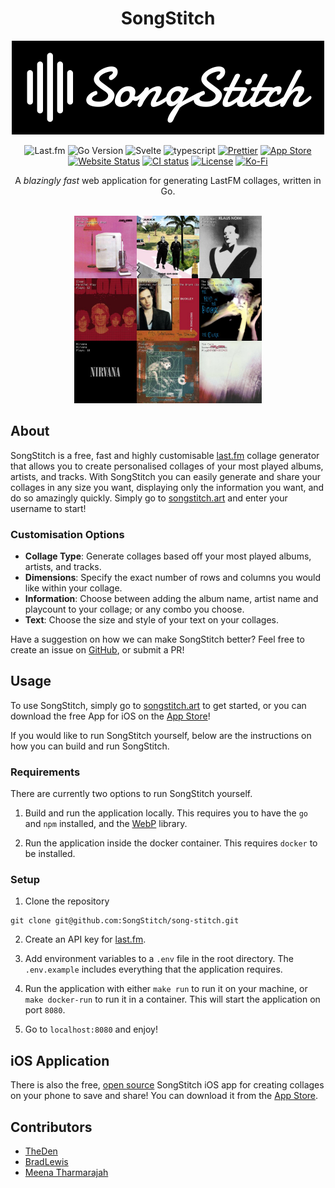 <div align="center">

# SongStitch

</div>

<p align="center">
  <img alt="SongStitch Logo" src="assets/songstitch_background.png" width="500px"/>
</p>

<div align="center">

![Last.fm](https://img.shields.io/badge/Last.fm-%23D51007.svg?style=flat-square&logo=lastdotfm&logoColor=ffffff)
![Go Version](https://img.shields.io/github/go-mod/go-version/SongStitch/song-stitch?style=flat-square&logo=go)
![Svelte](https://img.shields.io/badge/svelte-%23f1413d.svg?style=flat-square&logo=svelte&logoColor=white)
![typescript](https://img.shields.io/badge/typescript-%233178C6.svg?style=flat-square&logo=typescript&logoColor=white)
[![Prettier](https://img.shields.io/badge/Prettier-%23F7B93E.svg?style=flat-square&logo=prettier&logoColor=black)](https://github.com/prettier/prettier)
[![App Store](https://img.shields.io/badge/App_Store-0D96F6?style=flat-square&logo=app-store&logoColor=white)](https://apps.apple.com/au/app/songstitch/id6450189672)
[![Website Status](https://img.shields.io/website?label=songstitch.art&style=flat-square&url=https%3A%2F%2Fsongstitch.fly.dev/)](https://songstitch.art/)
[![CI status](https://img.shields.io/github/actions/workflow/status/SongStitch/song-stitch/ci-cd.yml?branch=main&style=flat-square&logo=github)](https://github.com/SongStitch/song-stitch/actions?query=branch%3Amain)
[![License](https://img.shields.io/github/license/SongStitch/song-stitch?style=flat-square)](/LICENSE)
[![Ko-Fi](https://img.shields.io/badge/kofi-%23FF5E5B.svg?style=flat-square&logo=kofi&logoColor=black)](<[https://github.com/prettier/prettier](https://ko-fi.com/songstitch)>)

</div>

<div align="center">
A <em>blazingly fast</em> web application for generating LastFM collages, written in Go.
</div>

<br/>

<p align="center">
  <img alt="SongStitch Collage" src="https://raw.githubusercontent.com/SongStitch/song-stitch/main/docs/collage.png" width="300px"/>
</p>

## About

SongStitch is a free, fast and highly customisable [last.fm]("https://last.fm") collage generator that allows you to create personalised collages of your most played albums, artists, and tracks. With SongStitch you can easily generate and share your collages in any size you want, displaying only the information you want, and do so amazingly quickly. Simply go to [songstitch.art](https://songstitch.art) and enter your username to start!

### Customisation Options

- **Collage Type**: Generate collages based off your most played albums, artists, and tracks.
- **Dimensions**: Specify the exact number of rows and columns you would like within your collage.
- **Information**: Choose between adding the album name, artist name and playcount to your collage; or any combo you choose.
- **Text**: Choose the size and style of your text on your collages.

Have a suggestion on how we can make SongStitch better? Feel free to create an issue on [GitHub](https://github.com/SongStitch/song-stitch/issues/new), or submit a PR!

## Usage

To use SongStitch, simply go to [songstitch.art](songstitch.art) to get started, or you can download the free App for iOS on the [App Store](https://apps.apple.com/au/app/songstitch/id6450189672)!

If you would like to run SongStitch yourself, below are the instructions on how you can build and run SongStitch.

### Requirements

There are currently two options to run SongStitch yourself.

1. Build and run the application locally. This requires you to have the `go` and `npm` installed, and the [WebP](https://developers.google.com/speed/webp/) library.

2. Run the application inside the docker container. This requires `docker` to be installed.

### Setup

1. Clone the repository

```shell
git clone git@github.com:SongStitch/song-stitch.git
```

2. Create an API key for [last.fm](https://www.last.fm/api).

3. Add environment variables to a `.env` file in the root directory. The `.env.example` includes everything that the application requires.

4. Run the application with either `make run` to run it on your machine, or `make docker-run` to run it in a container. This will start the application on port `8080`.

5. Go to `localhost:8080` and enjoy!

## iOS Application

There is also the free, [open source](https://github.com/SongStitch/songstitch-ios) SongStitch iOS app for creating collages on your phone to save and share! You can download it from the [App Store](https://apps.apple.com/au/app/songstitch/id6450189672).

## Contributors

- [TheDen](https://github.com/TheDen)
- [BradLewis](https://github.com/BradLewis)
- [Meena Tharmarajah](https://www.linkedin.com/in/meenatharmarajah/)
